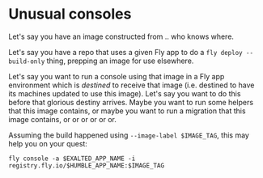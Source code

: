 # Unusual consoles

Let's say you have an image constructed from .. who knows where.

Let's say you have a repo that uses a given Fly app to do a `fly deploy --build-only` thing, prepping an image for use elsewhere.

Let's say you want to run a console using that image in a Fly app environment which is _destined_ to receive that image (i.e. destined to have its machines updated to use this image). Let's say you want to do this before that glorious destiny arrives. Maybe you want to run some helpers that this image contains, or maybe you want to run a migration that this image contains, or or or or or or.

Assuming the build happened using `--image-label $IMAGE_TAG`, this may help you on your quest:

```
fly console -a $EXALTED_APP_NAME -i registry.fly.io/$HUMBLE_APP_NAME:$IMAGE_TAG
```
